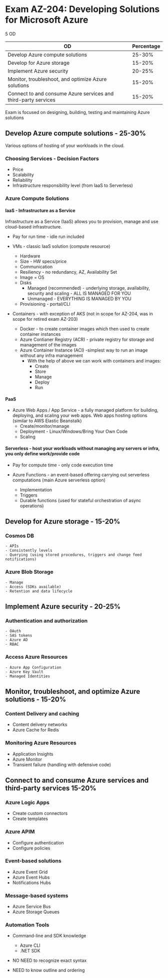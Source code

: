 # Exam AZ-204: Developing Solutions for Microsoft Azure

5 OD

| OD                                                             | Percentage |
|----------------------------------------------------------------|------------|
| Develop Azure compute solutions                                | 25-30%     |
| Develop for Azure storage                                      | 15-20%     |
| Implement Azure security                                       | 20-25%     |
| Monitor, troubleshoot, and optimize Azure solutions            | 15-20%     |
| Connect to and consume Azure services and third-party services | 15-20%     |

Exam is focused on designing, building, testing and maintaining Azure solutions

## Develop Azure compute solutions - 25-30%

Various options of hosting of your workloads in the cloud.

### Choosing Services - Decision Factors

- Price
- Scalability
- Reliability
- Infrastructure responsibility level (from IaaS to Serverless)

### Azure Compute Solutions

#### IaaS - Infrastructure as a Service

Infrastructure as a Service (IaaS) allows you to provision, manage and use cloud-based infrastructure.

- Pay for run time - idle run included

- VMs - classic IaaS solution  (compute resource)
    - Hardware
    - Size - HW specs/price
    - Communication
    - Resiliency - no redundancy, AZ, Availability Set
    - Image = OS
    - Disks
        - Managed (recommended) - underlying storage, availability, security and scaling - ALL IS MANAGED FOR YOU
        - Unmanaged - EVERYTHING IS MANAGED BY YOU
    - Provisioning - portal/CLI
- Containers - with exception of AKS (not in scope for AZ-204, was in scope for retired exam AZ-203)
    - Docker - to create container images which then used to create container instances
    - Azure Contianer Registry (ACR) - private registry for storage and management of the images
    - Azure Container Instance (ACI) -simplest way to run an image without any infra management
        - With the help of above we can work with containers and images:
            - Create
            - Store
            - Manage
            - Deploy
            - Run

#### PaaS

- Azure Web Apps / App Service -  a fully managed platform for building, deploying, and scaling your web apps. Web apps hosting options (similar to AWS Elastic Beanstalk)
    - Create/monitor/manage
    - Deployment - Linux/Windows/Bring Your Own Code
    - Scaling

#### Serverless - host your workloads without managing any servers or infra, you only define work/provide code

- Pay for compute time - only code execution time

- Azure Functions - an event-based offering carrying out serverless computations (main Azure serverless option)
    - Implementation
    - Triggers
    - Durable functions (used for stateful orchestration of async operations)


## Develop for Azure storage - 15-20%

### Cosmos DB
    - APIs
    - Consistently levels
    - Querying (using stored procedures, triggers and change feed notifications)
### Azure Blob Storage
    - Manage
    - Access (SDKs available)
    - Retention and data lifecycle

## Implement Azure security - 20-25%

### Authentication and authorization
    - OAuth
    - SAS tokens
    - Azure AD
    - RBAC
### Access Azure Resources
    - Azure App Configuration
    - Azure Key Vault
    - Managed Identities

## Monitor, troubleshoot, and optimize Azure solutions - 15-20%

### Content Delivery and caching

- Content delivery networks
- Azure Cache for Redis

### Monitoring Azure Resources

- Application Insights
- Azure Monitor
- Transient failure (handling with defensive code)

## Connect to and consume Azure services and third-party services 15-20%

### Azure Logic Apps

- Create custom connectors
- Create templates

### Azure APIM

- Configure authentication
- Configure policies

### Event-based solutions

- Azure Event Grid
- Azure Event Hubs
- Notifications Hubs

### Message-based systems

- Azure Service Bus
- Azure Storage Queues

### Automation Tools

- Command-line and SDK knowledge
    - Azure CLI
    - .NET SDK

- NO NEED to recognize exact syntax
- NEED to know outline and ordering



